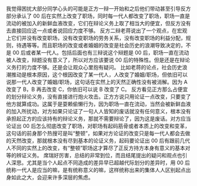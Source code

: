 
我觉得困扰大部分同学心头的可能是正方一辩一开始和之后他们带动甚至引导反方部分承认了 00 后在实然上改变了职场，同时每一代人都改变了职场，职场一直是流动的被加入的新鲜血液改变，它们在辩论义务上取了相当大的便宜，但反方没有去直接回应这一点或者说回应力度不够。
反方二辩老蒋说出了一个观点，在宏观上它们并没有改变职场，没有改变职场的劳务关系，没有改变职场的利益分配，规则，待遇等等。而且职场的改变或者婚姻的改变是社会历史的浪潮导致决定的，不是 00 后或者某一代人。包括后面也有三辩说这个辩题是 00 后，职场一直在流动被人改变，辩题没有意义了，所以对方应该要说 00 后的特殊性。但是还是在辩论义务打的力度不够。还是会让观众心里抱有疑问。
比如老蒋的论点，社会历史浪潮推动是根本原因，这个根因改变了某一代人，人改变了婚姻/职场，但依旧可以说那一代人改变了婚姻/职场，这句话在实然上的天然正确性没有被消解。因为 A 改变了 B，B 再去改变 C，你依旧可以说 B 改变了 C。
反方看见正方那么占便宜的划分辩论义务，没有直接进行炮火攻击。正方方说只用论证一点改变，只要变了他方就算成功。这属于是耍赖偷懒行为，因为职场一直在流动，当然会被新鲜血液的加入所扰动，对方如果只论证了一句人人皆知的废话就没有任何意义，根本没有承担起正方的应该持有的辩论义务，那就不需要辩论了，因为这是废话。对方应当论证出 00 后怎么彻底改变了职场，对职场有起码筋骨或者本质上的改变和变革，这句话的前身那个热搜可是叫“整顿”，如果对方论证的改变只是每一代人都会去做的天然改变，那就根本没有尽到基本的论证义务，起码要论证出 00 后有跟前几代人不同的实然上的改变，有“整顿”职场这才算尽了正反方持方本身有意义的基本对等的辨证义务。
席瑞好厉害，总结的非常到位，而且结尾提出的疑问和观点也引人深思。尤其是当个人起点不同造成的差异早已超越代际划分的差异时，用 00 后统称一代人是应当的嘛，是有统称意义的嘛，这样统称出来的集体人人区别起点出身如此之大，会迎来许多深层的焦虑。